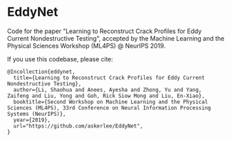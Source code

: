 # EddyNet
Code for the paper "Learning to Reconstruct Crack Profiles for Eddy Current Nondestructive Testing", accepted by the Machine Learning and the Physical Sciences Workshop (ML4PS) @ NeurIPS 2019.

If you use this codebase, please cite:
```
@Incollection{eddynet,
  title={Learning to Reconstruct Crack Profiles for Eddy Current Nondestructive Testing},
  author={Li, Shaohua and Anees, Ayesha and Zhong, Yu and Yang, Zaifeng and Liu, Yong and Goh, Rick Siow Mong and Liu, En-Xiao},
  booktitle={Second Workshop on Machine Learning and the Physical Sciences (ML4PS), 33rd Conference on Neural Information Processing Systems (NeurIPS)},
  year={2019},
  url="https://github.com/askerlee/EddyNet",
}
```

